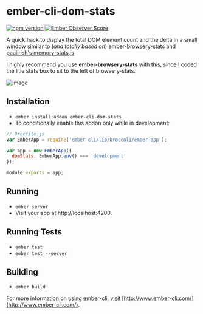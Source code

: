 # ember-cli-dom-stats

[![npm version](https://badge.fury.io/js/ember-cli-dom-stats.svg)](http://badge.fury.io/js/ember-cli-dom-stats) [![Ember Observer Score](http://emberobserver.com/badges/ember-cli-dom-stats.svg)](http://emberobserver.com/addons/ember-cli-dom-stats)
  
  
A quick hack to display the total DOM element count and the delta in a small window similar to (_and totally based on_) [ember-browsery-stats](https://github.com/stefanpenner/ember-browsery-stats) and [paulirish's memory-stats.js](https://github.com/paulirish/memory-stats.js)

I highly recommend you use __ember-browsery-stats__ with this, since I coded the litle stats box to sit to the left of browsery-stats.

![image](http://i.imgur.com/vBoVfHQ.gif)

## Installation

* `ember install:addon ember-cli-dom-stats`
* To conditionally enable this addon only while in development:

```javascript
// Brocfile.js
var EmberApp = require('ember-cli/lib/broccoli/ember-app');

var app = new EmberApp({
  domStats: EmberApp.env() === 'development'
});

module.exports = app;
```

## Running

* `ember server`
* Visit your app at http://localhost:4200.

## Running Tests

* `ember test`
* `ember test --server`

## Building

* `ember build`

For more information on using ember-cli, visit [http://www.ember-cli.com/](http://www.ember-cli.com/).
